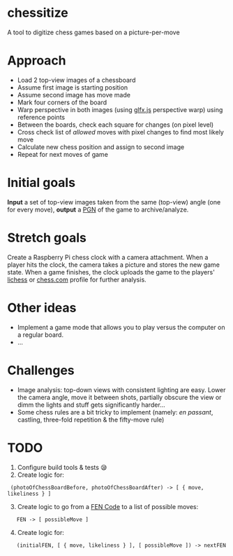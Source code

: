 # chessitize
A tool to digitize chess games based on a picture-per-move

# Approach

 - Load 2 top-view images of a chessboard
  - Assume first image is starting position
  - Assume second image has move made
 - Mark four corners of the board
 - Warp perspective in both images (using [glfx.js](http://evanw.github.io/glfx.js/) perspective warp) using reference points
 - Between the boards, check each square for changes (on pixel level)
 - Cross check list of *allowed* moves with pixel changes to find most likely move
 - Calculate new chess position and assign to second image
 - Repeat for next moves of game

# Initial goals

**Input** a set of top-view images taken from the same (top-view) angle (one for every move), **output** a [PGN](https://en.wikipedia.org/wiki/Portable_Game_Notation) of the game to archive/analyze.

# Stretch goals

Create a Raspberry Pi chess clock with a camera attachment. When a player hits the clock, the camera takes a picture and stores the new game state. When a game finishes, the clock uploads the game to the players' [lichess](https://lichess.org/) or [chess.com](https://www.chess.com) profile for further analysis.

# Other ideas

 - Implement a game mode that allows you to play versus the computer on a regular board.
 - ...


# Challenges

 - Image analysis: top-down views with consistent lighting are easy. Lower the camera angle, move it between shots, partially obscure the view or dimm the lights and stuff gets significantly harder...
 - Some chess rules are a bit tricky to implement (namely: *en passant*, castling, three-fold repetition & the fifty-move rule)

# TODO

 1. Configure build tools & tests 😪
 2. Create logic for:
 
```
 (photoOfChessBoardBefore, photoOfChessBoardAfter) -> [ { move, likeliness } ]
```
 3. Create logic to go from a [FEN Code](https://en.wikipedia.org/wiki/Forsyth%E2%80%93Edwards_Notation) to a list of possible moves:

```
   FEN -> [ possibleMove ]
```

 4. Create logic for:

``` 
   (initialFEN, [ { move, likeliness } ], [ possibleMove ]) -> nextFEN
```